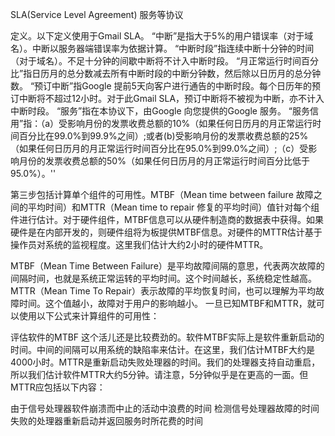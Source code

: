 SLA(Service Level Agreement) 服务等协议

定义。以下定义使用于Gmail SLA。
	“中断”是指大于5%的用户错误率（对于域名）。中断以服务器端错误率为依据计算。
	“中断时段”指连续中断十分钟的时间（对于域名）。不足十分钟的间歇中断将不计入中断时段。
	“月正常运行时间百分比”指日历月的总分数减去所有中断时段的中断分钟数，然后除以日历月的总分钟数。
	“预订中断”指Google 提前5天向客户进行通告的中断时段。每个日历年的预订中断将不超过12小时。对于此Gmail SLA，预订中断将不被视为中断，亦不计入中断时段。
	“服务”指在本协议下，由Google 向您提供的Google 服务。
	“服务信用”指：（a）受影响月份的发票收费总额的10%（如果任何日历月的月正常运行时间百分比在99.0%到99.9%之间）;或者(b)受影响月份的发票收费总额的25%（如果任何日历月的月正常运行时间百分比在95.0%到99.0%之间）;（c）受影响月份的发票收费总额的50%（如果任何日历月的月正常运行时间百分比低于95.0%）。''


第三步包括计算单个组件的可用性。MTBF（Mean time between failure 故障之间的平均时间）和MTTR（Mean time to repair 修复的平均时间）值针对每个组件进行估计。对于硬件组件，MTBF信息可以从硬件制造商的数据表中获得。如果硬件是在内部开发的，则硬件组将为板提供MTBF信息。对硬件的MTTR估计基于操作员对系统的监视程度。这里我们估计大约2小时的硬件MTTR。

MTBF（Mean Time Between Failure）是平均故障间隔的意思，代表两次故障的间隔时间，也就是系统正常运转的平均时间。这个时间越长，系统稳定性越高。
MTTR（Mean Time To Repair）表示故障的平均恢复时间，也可以理解为平均故障时间。这个值越小，故障对于用户的影响越小。
一旦已知MTBF和MTTR，就可以使用以下公式来计算组件的可用性：



评估软件的MTBF 这个活儿还是比较费劲的。软件MTBF实际上是软件重新启动的时间。中间的间隔可以用系统的缺陷率来估计。在这里，我们估计MTBF大约是4000小时。MTTR是重新启动失败处理器的时间。我们的处理器支持自动重启，所以我们估计软件MTTR大约5分钟。请注意，5分钟似乎是在更高的一面。但MTTR应包括以下内容：

由于信号处理器软件崩溃而中止的活动中浪费的时间
检测信号处理器故障的时间
失败的处理器重新启动并返回服务时所花费的时间